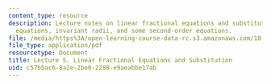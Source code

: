 ```yaml
---
content_type: resource
description: Lecture notes on linear fractional equations and substitution, homogeneous
  equations, invariant radii, and some second-order equations.
file: /media/https%3A/open-learning-course-data-rc.s3.amazonaws.com/18-034-honors-differential-equations-spring-2009/c57b5ac68a2e2be02288e9aeabbe17ab_MIT18_034s09_lec05.pdf
file_type: application/pdf
resourcetype: Document
title: Lecture 5. Linear Fractional Equations and Substitution
uid: c57b5ac6-8a2e-2be0-2288-e9aeabbe17ab
---
```

